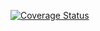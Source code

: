 
[![Coverage Status](https://coveralls.io/repos/github/OpenMAVN/MAVN.Service.Campaign/badge.svg?branch=master)](https://coveralls.io/github/OpenMAVN/MAVN.Service.Campaign?branch=master)